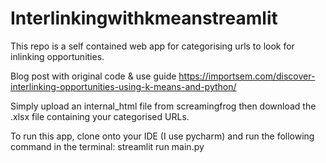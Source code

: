 # Interlinkingwithkmeanstreamlit
This repo is a self contained web app for categorising urls to look for inlinking opportunities. 

Blog post with original code & use guide https://importsem.com/discover-interlinking-opportunities-using-k-means-and-python/

Simply upload an internal_html file from screamingfrog then download the .xlsx file containing your categorised URLs.

To run this app, clone onto your IDE (I use pycharm) and run the following command in the terminal: streamlit run main.py
